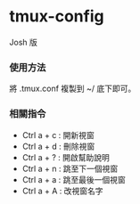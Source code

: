 tmux-config
===========

Josh 版

### 使用方法
將 .tmux.conf 複製到 ~/ 底下即可。

### 相關指令
- Ctrl a + c : 開新視窗
- Ctrl a + d : 刪除視窗
- Ctrl a + ? : 開啟幫助說明
- Ctrl a + n : 跳至下一個視窗
- Ctrl a + a : 跳至最後一個視窗
- Ctrl a + A : 改視窗名字
